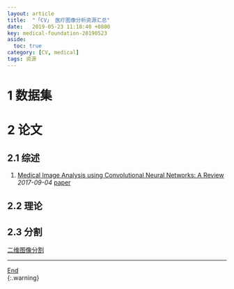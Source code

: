 ```yaml
---
layout: article
title:  "「CV」 医疗图像分析资源汇总"
date:   2019-05-23 11:18:40 +0800
key: medical-foundation-20190523
aside:
  toc: true
category: [CV, medical]
tags: 资源
---
```

<span id='head'></span>  

<!--more-->

# 1 数据集

# 2 论文
## 2.1 综述
1. [Medical Image Analysis using Convolutional Neural Networks: A Review](http://cn.arxiv.org/abs/1709.02250)   
*2017-09-04* [paper](https://arxiv.org/abs/1709.02250)   

## 2.2 理论

## 2.3 分割
[二维图像分割](/cv/segmentation/2019/05/05/foundation.html#141-生物医疗)   


-------------------  
[End](#head)   
{:.warning}  
